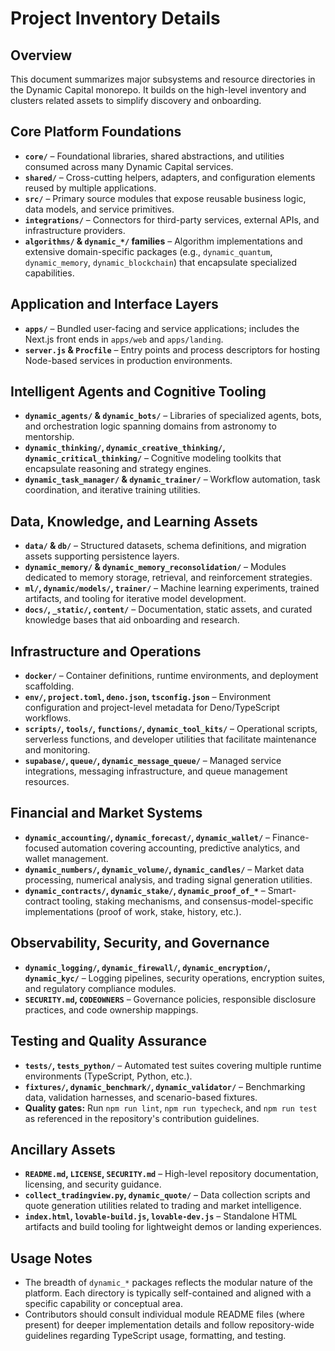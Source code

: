 # Project Inventory Details

## Overview

This document summarizes major subsystems and resource directories in the
Dynamic Capital monorepo. It builds on the high-level inventory and clusters
related assets to simplify discovery and onboarding.

## Core Platform Foundations

- **`core/`** – Foundational libraries, shared abstractions, and utilities
  consumed across many Dynamic Capital services.
- **`shared/`** – Cross-cutting helpers, adapters, and configuration elements
  reused by multiple applications.
- **`src/`** – Primary source modules that expose reusable business logic, data
  models, and service primitives.
- **`integrations/`** – Connectors for third-party services, external APIs, and
  infrastructure providers.
- **`algorithms/` & `dynamic_*/` families** – Algorithm implementations and
  extensive domain-specific packages (e.g., `dynamic_quantum`, `dynamic_memory`,
  `dynamic_blockchain`) that encapsulate specialized capabilities.

## Application and Interface Layers

- **`apps/`** – Bundled user-facing and service applications; includes the
  Next.js front ends in `apps/web` and `apps/landing`.
- **`server.js` & `Procfile`** – Entry points and process descriptors for
  hosting Node-based services in production environments.

## Intelligent Agents and Cognitive Tooling

- **`dynamic_agents/` & `dynamic_bots/`** – Libraries of specialized agents,
  bots, and orchestration logic spanning domains from astronomy to mentorship.
- **`dynamic_thinking/`, `dynamic_creative_thinking/`,
  `dynamic_critical_thinking/`** – Cognitive modeling toolkits that encapsulate
  reasoning and strategy engines.
- **`dynamic_task_manager/` & `dynamic_trainer/`** – Workflow automation, task
  coordination, and iterative training utilities.

## Data, Knowledge, and Learning Assets

- **`data/` & `db/`** – Structured datasets, schema definitions, and migration
  assets supporting persistence layers.
- **`dynamic_memory/` & `dynamic_memory_reconsolidation/`** – Modules dedicated
  to memory storage, retrieval, and reinforcement strategies.
- **`ml/`, `dynamic/models/`, `trainer/`** – Machine learning experiments,
  trained artifacts, and tooling for iterative model development.
- **`docs/`, `_static/`, `content/`** – Documentation, static assets, and
  curated knowledge bases that aid onboarding and research.

## Infrastructure and Operations

- **`docker/`** – Container definitions, runtime environments, and deployment
  scaffolding.
- **`env/`, `project.toml`, `deno.json`, `tsconfig.json`** – Environment
  configuration and project-level metadata for Deno/TypeScript workflows.
- **`scripts/`, `tools/`, `functions/`, `dynamic_tool_kits/`** – Operational
  scripts, serverless functions, and developer utilities that facilitate
  maintenance and monitoring.
- **`supabase/`, `queue/`, `dynamic_message_queue/`** – Managed service
  integrations, messaging infrastructure, and queue management resources.

## Financial and Market Systems

- **`dynamic_accounting/`, `dynamic_forecast/`, `dynamic_wallet/`** –
  Finance-focused automation covering accounting, predictive analytics, and
  wallet management.
- **`dynamic_numbers/`, `dynamic_volume/`, `dynamic_candles/`** – Market data
  processing, numerical analysis, and trading signal generation utilities.
- **`dynamic_contracts/`, `dynamic_stake/`, `dynamic_proof_of_*`** –
  Smart-contract tooling, staking mechanisms, and consensus-model-specific
  implementations (proof of work, stake, history, etc.).

## Observability, Security, and Governance

- **`dynamic_logging/`, `dynamic_firewall/`, `dynamic_encryption/`,
  `dynamic_kyc/`** – Logging pipelines, security operations, encryption suites,
  and regulatory compliance modules.
- **`SECURITY.md`, `CODEOWNERS`** – Governance policies, responsible disclosure
  practices, and code ownership mappings.

## Testing and Quality Assurance

- **`tests/`, `tests_python/`** – Automated test suites covering multiple
  runtime environments (TypeScript, Python, etc.).
- **`fixtures/`, `dynamic_benchmark/`, `dynamic_validator/`** – Benchmarking
  data, validation harnesses, and scenario-based fixtures.
- **Quality gates:** Run `npm run lint`, `npm run typecheck`, and `npm run test`
  as referenced in the repository's contribution guidelines.

## Ancillary Assets

- **`README.md`, `LICENSE`, `SECURITY.md`** – High-level repository
  documentation, licensing, and security guidance.
- **`collect_tradingview.py`, `dynamic_quote/`** – Data collection scripts and
  quote generation utilities related to trading and market intelligence.
- **`index.html`, `lovable-build.js`, `lovable-dev.js`** – Standalone HTML
  artifacts and build tooling for lightweight demos or landing experiences.

## Usage Notes

- The breadth of `dynamic_*` packages reflects the modular nature of the
  platform. Each directory is typically self-contained and aligned with a
  specific capability or conceptual area.
- Contributors should consult individual module README files (where present) for
  deeper implementation details and follow repository-wide guidelines regarding
  TypeScript usage, formatting, and testing.
